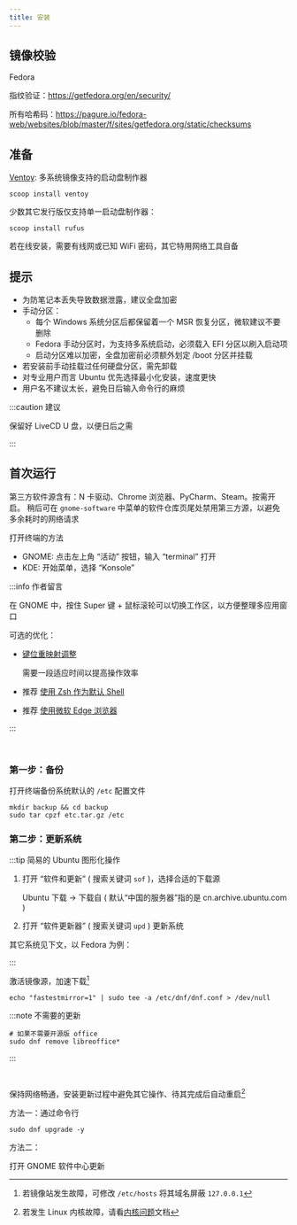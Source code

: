 ```yaml
---
title: 安装
---
```


## 镜像校验

Fedora

指纹验证：https://getfedora.org/en/security/

所有哈希码：https://pagure.io/fedora-web/websites/blob/master/f/sites/getfedora.org/static/checksums

## 准备

[Ventoy](https://www.ventoy.net/cn/download.html):
多系统镜像支持的启动盘制作器

    scoop install ventoy

少数其它发行版仅支持单一启动盘制作器：

    scoop install rufus

若在线安装，需要有线网或已知 WiFi 密码，其它特用网络工具自备

## 提示

- 为防笔记本丢失导致数据泄露，建议全盘加密
- 手动分区：
  - 每个 Windows 系统分区后都保留着一个 MSR 恢复分区，微软建议不要删除
  - Fedora 手动分区时，为支持多系统启动，必须载入 EFI 分区以刷入启动项
  - 启动分区难以加密，全盘加密前必须额外划定 /boot 分区并挂载
- 若安装前手动挂载过任何硬盘分区，需先卸载
- 对专业用户而言 Ubuntu 优先选择最小化安装，速度更快
- 用户名不建议太长，避免日后输入命令行的麻烦

:::caution 建议

保留好 LiveCD U 盘，以便日后之需

:::

## 首次运行

第三方软件源含有：N 卡驱动、Chrome 浏览器、PyCharm、Steam。按需开启。
稍后可在 `gnome-software` 中菜单的软件仓库页尾处禁用第三方源，以避免多余耗时的网络请求

打开终端的方法

- GNOME: 点击左上角 “活动” 按钮，输入 “terminal” 打开
- KDE: 开始菜单，选择 “Konsole”

:::info 作者留言

在 GNOME 中，按住 Super 键 + 鼠标滚轮可以切换工作区，以方便整理多应用窗口

可选的优化：

- <a target="_blank" href="/docs/dev/keymap">键位重映射调整</a>

  需要一段适应时间以提高操作效率

- 推荐 <a target="_blank" href="/docs/dev/zsh">使用 Zsh 作为默认 Shell</a>
- 推荐 <a target="_blank" href="/docs/browser/edge-for-linux">使用微软 Edge 浏览器</a>

:::

<br/>

### 第一步：备份

打开终端备份系统默认的 `/etc` 配置文件

    mkdir backup && cd backup
    sudo tar cpzf etc.tar.gz /etc

### 第二步：更新系统

<div className="let-tipbg-to-yellow no-admonition-uppercase-title">

:::tip 简易的 Ubuntu 图形化操作

1. 打开 “软件和更新” ( 搜索关键词 `sof` )，选择合适的下载源

   Ubuntu 下载 -> 下载自 ( 默认“中国的服务器”指的是 cn.archive.ubuntu.com )

2. 打开 “软件更新器” ( 搜索关键词 `upd` ) 更新系统

其它系统见下文，以 Fedora 为例：

:::

</div>

激活镜像源，加速下载[^1]

    echo "fastestmirror=1" | sudo tee -a /etc/dnf/dnf.conf > /dev/null

:::note 不需要的更新

```shell
# 如果不需要开源版 office
sudo dnf remove libreoffice*
```

:::

<br/>

保持网络畅通，安装更新过程中避免其它操作、待其完成后自动重启[^2]

方法一：通过命令行

    sudo dnf upgrade -y

方法二：

打开 GNOME 软件中心更新

[^1]: 若镜像站发生故障，可修改 `/etc/hosts` 将其域名屏蔽 `127.0.0.1`
[^2]: 若发生 Linux 内核故障，请看[内核问题](./kernel)文档

